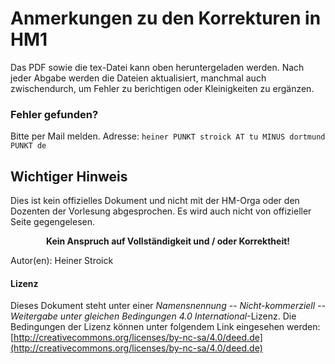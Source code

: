 # Anmerkungen zu den Korrekturen in HM1

Das PDF sowie die tex-Datei kann oben heruntergeladen werden. Nach jeder Abgabe werden die Dateien aktualisiert, manchmal auch zwischendurch, um Fehler zu berichtigen oder Kleinigkeiten zu ergänzen.

### Fehler gefunden?

Bitte per Mail melden. Adresse: `heiner PUNKT stroick AT tu MINUS dortmund PUNKT de`

## Wichtiger Hinweis
Dies ist kein offizielles Dokument und nicht mit der HM-Orga oder den Dozenten der Vorlesung abgesprochen. Es wird auch nicht von offizieller Seite gegengelesen.

<div align="center"><b>Kein Anspruch auf Vollständigkeit und / oder Korrektheit!</b></div>


Autor(en): Heiner Stroick









#### Lizenz
Dieses Dokument steht unter einer *Namensnennung -- Nicht-kommerziell -- Weitergabe unter gleichen Bedingungen 4.0 International*-Lizenz. Die Bedingungen der Lizenz können unter folgendem Link eingesehen werden: [http://creativecommons.org/licenses/by-nc-sa/4.0/deed.de](http://creativecommons.org/licenses/by-nc-sa/4.0/deed.de)
